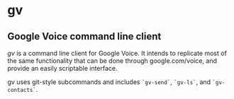 # gv
## Google Voice command line client

*gv* is a command line client for Google Voice. It intends to replicate most of the same functionality that can be done through google.com/voice, and provide an easily scriptable interface.

gv uses git-style subcommands and includes `` `gv-send` ``, `` `gv-ls` ``, and `` `gv-contacts` ``.
